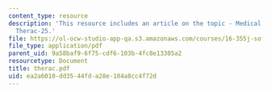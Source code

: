 ```yaml
---
content_type: resource
description: 'This resource includes an article on the topic - Medical Devices: The
  Therac-25.'
file: https://ol-ocw-studio-app-qa.s3.amazonaws.com/courses/16-355j-software-engineering-concepts-fall-2005/ea2a6010dd3544fda28e104a8cc4f72d_therac.pdf
file_type: application/pdf
parent_uid: 9a58baf9-6f75-cdf6-103b-4fc8e13305a2
resourcetype: Document
title: therac.pdf
uid: ea2a6010-dd35-44fd-a28e-104a8cc4f72d
---
```

